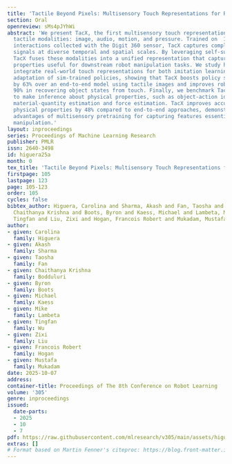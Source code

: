 ```yaml
---
title: 'Tactile Beyond Pixels: Multisensory Touch Representations for Robot Manipulation'
section: Oral
openreview: sMs4pJYhWi
abstract: 'We present TacX, the first multisensory touch representations across four
  tactile modalities: image, audio, motion, and pressure. Trained on  1M contact-rich
  interactions collected with the Digit 360 sensor, TacX captures complementary touch
  signals at diverse temporal and spatial scales. By leveraging self-supervised learning,
  TacX fuses these modalities into a unified representation that captures physical
  properties useful for downstream robot manipulation tasks. We study how to effectively
  integrate real-world touch representations for both imitation learning and tactile
  adaptation of sim-trained policies, showing that TacX boosts policy success rates
  by 63% over an end-to-end model using tactile images and improves robustness by
  90% in recovering object states from touch. Finally, we benchmark TacX’s ability
  to make inference about physical properties, such as object-action identification,
  material-quantity estimation and force estimation. TacX improves accuracy in characterizing
  physical properties by 48% compared to end-to-end approaches, demonstrating the
  advantages of multisensory pretraining for capturing features essential for dexterous
  manipulation.'
layout: inproceedings
series: Proceedings of Machine Learning Research
publisher: PMLR
issn: 2640-3498
id: higuera25a
month: 0
tex_title: 'Tactile Beyond Pixels: Multisensory Touch Representations for Robot Manipulation'
firstpage: 105
lastpage: 123
page: 105-123
order: 105
cycles: false
bibtex_author: Higuera, Carolina and Sharma, Akash and Fan, Taosha and Bodduluri,
  Chaithanya Krishna and Boots, Byron and Kaess, Michael and Lambeta, Mike and Wu,
  Tingfan and Liu, Zixi and Hogan, Francois Robert and Mukadam, Mustafa
author:
- given: Carolina
  family: Higuera
- given: Akash
  family: Sharma
- given: Taosha
  family: Fan
- given: Chaithanya Krishna
  family: Bodduluri
- given: Byron
  family: Boots
- given: Michael
  family: Kaess
- given: Mike
  family: Lambeta
- given: Tingfan
  family: Wu
- given: Zixi
  family: Liu
- given: Francois Robert
  family: Hogan
- given: Mustafa
  family: Mukadam
date: 2025-10-07
address:
container-title: Proceedings of The 8th Conference on Robot Learning
volume: '305'
genre: inproceedings
issued:
  date-parts:
  - 2025
  - 10
  - 7
pdf: https://raw.githubusercontent.com/mlresearch/v305/main/assets/higuera25a/higuera25a.pdf
extras: []
# Format based on Martin Fenner's citeproc: https://blog.front-matter.io/posts/citeproc-yaml-for-bibliographies/
---
```

